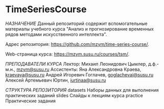# TimeSeriesCourse
 
*НАЗНАЧЕНИЕ*
Данный репозиторий содержит вспомогательные материалы учебного курса "Анализ и прогнозирование временных рядов методами искусственного интеллекта".

Адрес репозитория: https://github.com/mzym/time-series-course/.

Web-страница курса: https://mzym.susu.ru/courses/tsm/.

*ПРЕПОДАВАТЕЛИ КУРСА*
Лектор: Михаил Леонидович Цымлер, д.ф.-м.н., mzym@susu.ru
Ассистенты:
Яна Александровна Краева, kraevaya@susu.ru
Андрей Игоревич Гоглачев, goglachevai@susu.ru
Алексей Артемьевич Юртин, iurtinaa@susu.ru

*СТРУКТУРА РЕПОЗИТОРИЯ*
datasets	Наборы данных для выполнения практических заданий
slides	Слайды к лекциям курса
practice	Практические задания